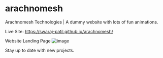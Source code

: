 # arachnomesh
Arachnomesh Technologies | A dummy website with lots of fun animations.

Live Site:
https://swaraj-patil.github.io/arachnomesh/

Website Landing Page
![image](https://user-images.githubusercontent.com/68634770/219721012-a83a1811-58ea-4ab7-8435-0b4b47a67b9a.png)

Stay up to date with new projects.
